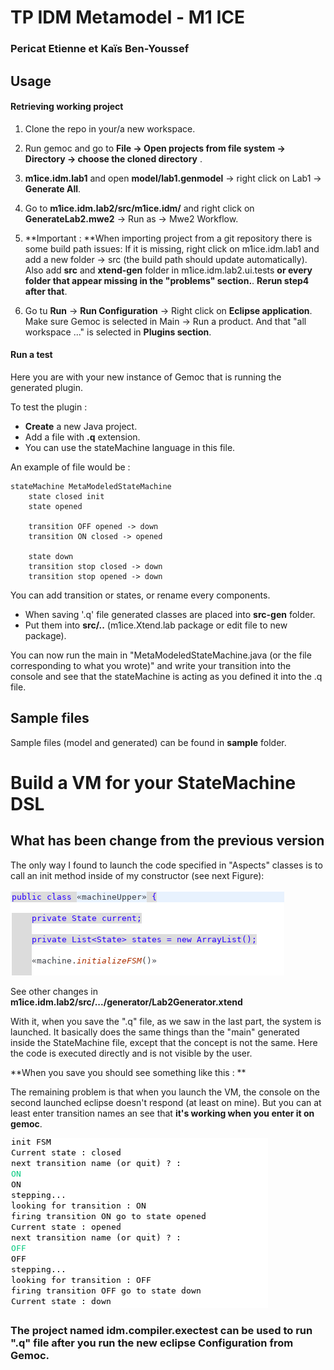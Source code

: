# TP IDM Metamodel - M1 ICE
### Pericat Etienne et Kaïs Ben-Youssef

## Usage
#### Retrieving working project
1) Clone the repo in your/a new workspace.

2) Run gemoc and go to **File &rarr; Open projects from file system &rarr; Directory &rarr; choose the cloned directory** .

3) **m1ice.idm.lab1** and open **model/lab1.genmodel** &rarr; right click on Lab1 &rarr; **Generate All**.

4) Go to **m1ice.idm.lab2/src/m1ice.idm/** and right click on **GenerateLab2.mwe2** &rarr; Run as &rarr; Mwe2 Workflow.

5) **Important : **When importing project from a git repository there is some build path issues: If it is missing, right click on m1ice.idm.lab1 and add a new folder &rarr; src (the build path should update automatically). Also add **src** and **xtend-gen** folder in m1ice.idm.lab2.ui.tests **or every folder that appear missing in the "problems" section.**. **Rerun step4 after that**.

6) Go tu **Run** &rarr; **Run Configuration** &rarr; Right click on **Eclipse application**. Make sure Gemoc is selected in Main &rarr; Run a product. And that "all workspace ..." is selected in **Plugins section**.

#### Run a test
Here you are with your new instance of Gemoc that is running the generated plugin.

To test the plugin :
- **Create** a new Java project.
- Add a file with **.q** extension.
- You can use the stateMachine language in this file.

An example of file would be :
~~~~
stateMachine MetaModeledStateMachine
	state closed init
	state opened

	transition OFF opened -> down
	transition ON closed -> opened

	state down
	transition stop closed -> down
	transition stop opened -> down
~~~~
You can add transition or states, or rename every components.

- When saving '.q' file generated classes are placed into **src-gen** folder.
- Put them into **src/..** (m1ice.Xtend.lab package or edit file to new package).

You can now run the main in "MetaModeledStateMachine.java (or the file corresponding to what you wrote)" and write your transition into the console and see that the stateMachine is acting as you defined it into the .q file.

## Sample files
Sample files (model and generated) can be found in **sample** folder.

# Build a VM for your StateMachine DSL
## What has been change from the previous version
The only way I found to launch the code specified in "Aspects" classes is to call an init method inside of my constructor (see next Figure):  

![Generator update screenshot](screenshots/generator_update.png)

See other changes in **m1ice.idm.lab2/src/.../generator/Lab2Generator.xtend**

With it, when you save the ".q" file, as we saw in the last part, the system is launched. It basically does the same things than the "main" generated inside the StateMachine file, except that the concept is not the same. Here the code is executed directly and is not visible by the user.

**When you save you should see something like this : **

The remaining problem is that when you launch the VM, the console on the
second launched eclipse doesn't respond (at least on mine). But you can at least enter transition names an see that **it's working when you enter it on gemoc**.

![Generator update screenshot](screenshots/working.png)

### The project named idm.compiler.exectest can be used to run ".q" file after you run the new eclipse Configuration from Gemoc.
